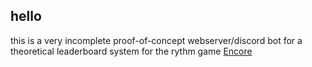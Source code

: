 ## hello

this is a very incomplete proof-of-concept webserver/discord bot for a theoretical leaderboard system for the rythm game [Encore](https://github.com/Encore-Developers/Encore)